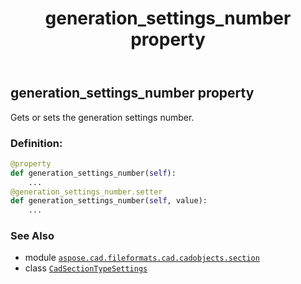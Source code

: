 ﻿---
title: generation_settings_number property
second_title: Aspose.CAD for Python via .NET API References
description: 
type: docs
weight: 60
url: /python-net/aspose.cad.fileformats.cad.cadobjects.section/cadsectiontypesettings/generation_settings_number/
is_root: false
---

## generation_settings_number property


Gets or sets the generation settings number.
### Definition:
```python
@property
def generation_settings_number(self):
    ...
@generation_settings_number.setter
def generation_settings_number(self, value):
    ...
```

### See Also
* module [`aspose.cad.fileformats.cad.cadobjects.section`](../../)
* class [`CadSectionTypeSettings`](/cad/python-net/aspose.cad.fileformats.cad.cadobjects.section/cadsectiontypesettings)
